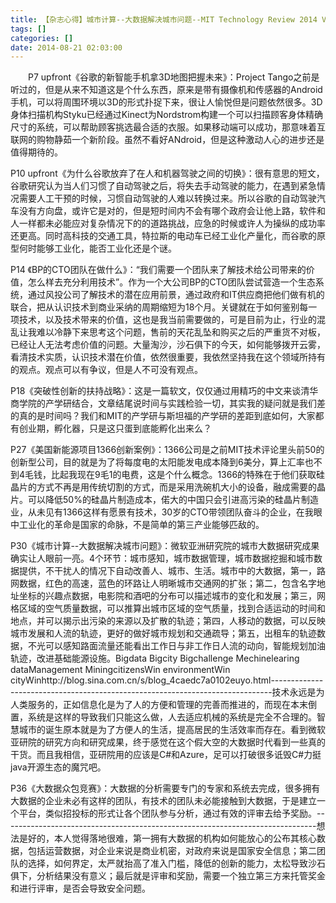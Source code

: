 ```yaml
---
title: 【杂志心得】城市计算--大数据解决城市问题--MIT Technology Review 2014 VOL.6
tags: []
categories: []
date: 2014-08-21 02:03:00 
---
```


&emsp;&emsp;P7 upfront《谷歌的新智能手机拿3D地图把握未来》：Project Tango之前是听过的，但是从来不知道这是个什么东西，原来是带有摄像机和传感器的Android手机，可以将周围环境以3D的形式扑捉下来，很让人愉悦但是问题依然很多。3D身体扫描机构Styku已经通过Kinect为Nordstrom构建一个可以扫描顾客身体精确尺寸的系统，可以帮助顾客挑选最合适的衣服。如果移动端可以成功，那意味着互联网的购物静茹一个新阶段。虽然不看好ANdroid，但是这种激动人心的进步还是值得期待的。

P10 upfront《为什么谷歌放弃了在人和机器驾驶之间的切换》：很有意思的短文，谷歌研究认为当人们习惯了自动驾驶之后，将失去手动驾驶的能力，在遇到紧急情况需要人工干预的时候，习惯自动驾驶的人难以转换过来。所以谷歌的自动驾驶汽车没有方向盘，或许它是对的，但是短时间内不会有哪个政府会让他上路，软件和人一样都未必能应对复杂情况下的的道路挑战，应急的时候或许人为操纵的成功率还更高。同时高科技的交通工具，特拉斯的电动车已经工业化产量化，而谷歌的原型何时能够工业化，能否工业化还是个谜。

P14 《BP的CTO团队在做什么》：“我们需要一个团队来了解技术给公司带来的价值，怎么样去充分利用技术”。作为一个大公司BP的CTO团队尝试营造一个生态系统，通过风投公司了解技术的潜在应用前景，通过政府和IT供应商把他们做有机的联合，把从认识技术到商业采纳的周期缩短为18个月。关键就在于如何鉴别每一项技术，以及技术带来的价值，这也是我当前需要做的，可是目前为止，行业的混乱让我难以冷静下来思考这个问题，售前的天花乱坠和购买之后的严重货不对板，已经让人无法考虑价值的问题。大量淘沙，沙石俱下的今天，如何能够拨开云雾，看清技术实质，认识技术潜在价值，依然很重要，我依然坚持我在这个领域所持有的观点。观点可以有争议，但是人不可没有观点。

P18《突破性创新的扶持战略》：这是一篇软文，仅仅通过用精巧的中文来谈清华商学院的产学研结合，文章结尾说时间与实践检验一切，其实我的疑问就是我们差的真的是时间吗？我们和MIT的产学研与斯坦福的产学研的差距到底如何，大家都有创业期，孵化器，只是这只蛋到底能孵化出来么？

P27《美国新能源项目1366创新案例》：1366公司是之前MIT技术评论里头前50的创新型公司，目的就是为了将每度电的太阳能发电成本降到6美分，算上汇率也不到4毛钱，比起我现在9毛1的电费，这是个什么概念。1366的特殊在于他们获取硅晶片的方式不再是用传统切割的方式，而是采用洗碗机大小的设备，融成需要的晶片。可以降低50%的硅晶片制造成本，偌大的中国只会引进高污染的硅晶片制造业，从未见有1366这样有愿景有技术，30岁的CTO带领团队奋斗的企业，在我眼中工业化的革命是国家的命脉，不是简单的第三产业能够匹敌的。

P30《城市计算--大数据解决城市问题》：微软亚洲研究院的城市大数据研究成果确实让人眼前一亮。4个环节：城市感知，城市数据管理，城市数据挖掘和城市数据提供，不干扰人的情况下自动改善人、城市、生活。城市中的大数据，第一，路网数据，红色的高速，蓝色的环路让人明晰城市交通网的扩张；第二，包含名字地址坐标的兴趣点数据，电影院和酒吧的分布可以描述城市的变化和发展；第三，网格区域的空气质量数据，可以推算出城市区域的空气质量，找到合适运动的时间和地点，并可以揭示出污染的来源以及扩散的轨迹；第四，人移动的数据，可以反映城市发展和人流的轨迹，更好的做好城市规划和交通疏导；第五，出租车的轨迹数据，不光可以感知路面流量还能看出工作日与非工作日人流的动向，智能规划加油轨迹，改进基础能源设施。Bigdata Bigcity Bigchallenge Mechinelearing dataManagement MiningcitizensWin environmentWin cityWinhttp://blog.sina.com.cn/s/blog_4caedc7a0102euyo.html------------------------------------------------------------------------------技术永远是为人类服务的，正如信息化是为了人的方便和管理的完善而推进的，而现在本末倒置，系统是这样的导致我们只能这么做，人去适应机械的系统是完全不合理的。智慧城市的诞生原本就是为了方便人的生活，提高居民的生活效率而存在。看到微软亚研院的研究方向和研究成果，终于感觉在这个假大空的大数据时代看到一些真的干货。而且我相信，亚研院用的应该是C#和Azure，足可以打破很多诋毁C#力挺java开源生态的魔咒吧。

P36《大数据众包竞赛》：大数据的分析需要专门的专家和系统去完成，很多拥有大数据的企业未必有这样的团队，有技术的团队未必能接触到大数据，于是建立一个平台，类似招投标的形式让各个团队参与分析，通过有效的评审去给予奖励。------------------------------------------------------------------------------想法是好的，本人觉得落地很难，第一拥有大数据的机构如何能放心的公布其核心数据，包括运营数据，对企业来说是商业机密，对政府来说是国家安全信息；第二团队的选择，如何界定，太严就抬高了准入门槛，降低的创新的能力，太松导致沙石俱下，分析结果没有意义；最后就是评审和奖励，需要一个独立第三方来托管奖金和进行评审，是否会导致安全问题。